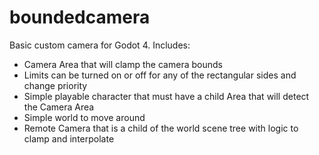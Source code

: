 # boundedcamera
Basic custom camera for Godot 4.
Includes:
- Camera Area that will clamp the camera bounds
- Limits can be turned on or off for any of the rectangular sides and change priority
- Simple playable character that must have a child Area that will detect the Camera Area
- Simple world to move around
- Remote Camera that is a child of the world scene tree with logic to clamp and interpolate
